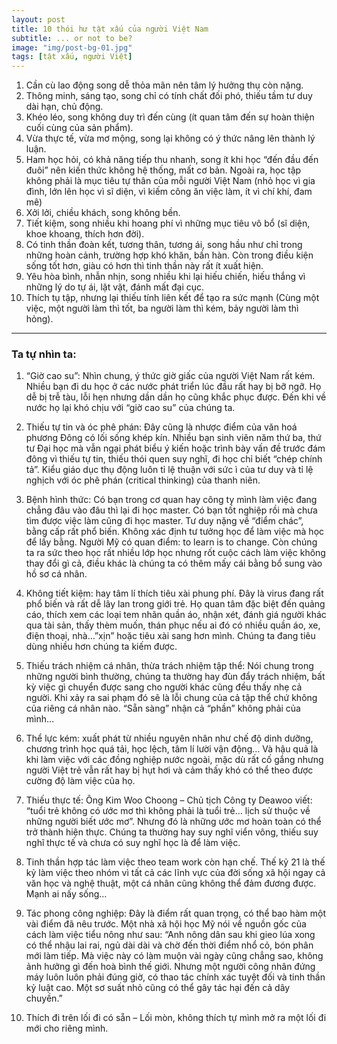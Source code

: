 ```yaml
---
layout: post
title: 10 thói hư tật xấu của người Việt Nam
subtitle: ... or not to be?
image: "img/post-bg-01.jpg"
tags: [tật xấu, người Việt]
---
```

1. Cần cù lao động song dễ thỏa mãn nên tâm lý hưởng thụ còn nặng.
2. Thông minh, sáng tạo, song chỉ có tính chất đối phó, thiếu tầm tư duy dài hạn, chủ động.
3. Khéo léo, song không duy trì đến cùng (ít quan tâm đến sự hoàn thiện cuối cùng của sản phẩm).
4. Vừa thực tế, vừa mơ mộng, song lại không có ý thức nâng lên thành lý luận.
5. Ham học hỏi, có khả năng tiếp thu nhanh, song ít khi học “đến đầu đến đuôi” nên kiến thức không hệ thống, mất cơ bản. Ngoài ra, học tập không phải là mục tiêu tự thân của mỗi người Việt Nam (nhỏ học vì gia đình, lớn lên học vì sĩ diện, vì kiếm công ăn việc làm, ít vì chí khí, đam mê)
6. Xởi lởi, chiều khách, song không bền.
7. Tiết kiệm, song nhiều khi hoang phí vì những mục tiêu vô bổ (sĩ diện, khoe khoang, thích hơn đời).
8. Có tinh thần đoàn kết, tương thân, tương ái, song hầu như chỉ trong những hoàn cảnh, trường hợp khó khăn, bần hàn. Còn trong điều kiện sống tốt hơn, giàu có hơn thì tinh thần này rất ít xuất hiện.
9. Yêu hòa bình, nhẫn nhịn, song nhiều khi lại hiếu chiến, hiếu thắng vì những lý do tự ái, lặt vặt, đánh mất đại cục.
10. Thích tụ tập, nhưng lại thiếu tính liên kết để tạo ra sức mạnh (Cùng một việc, một người làm thì tốt, ba người làm thì kém, bảy người làm thì hỏng).

-----

### Ta tự nhìn ta:

1. “Giờ cao su”: Nhìn chung, ý thức giờ giấc của người Việt Nam rất kém. Nhiều bạn đi du học ở các nước phát triển lúc đầu rất hay bị bỡ ngỡ. Họ dễ bị trễ tàu, lỗi hẹn nhưng dần dần họ cũng khắc phục được. Ðến khi về nước họ lại khó chịu với “giờ cao su” của chúng ta.

2. Thiếu tự tin và óc phê phán: Ðây cũng là nhược điểm của văn hoá phương Ðông có lối sống khép kín. Nhiều bạn sinh viên năm thứ ba, thứ tư Ðại học mà vẫn ngại phát biểu ý kiến hoặc trình bày vấn đề trước đám đông vì thiếu tự tin, thiếu thói quen suy nghĩ, đi học chỉ biết “chép chính tả”. Kiểu giáo dục thụ động luôn tỉ lệ thuận với sức ì của tư duy và tỉ lệ nghịch với óc phê phán (critical thinking) của thanh niên.

3. Bệnh hình thức: Có bạn trong cơ quan hay công ty mình làm việc đang chẳng đâu vào đâu thì lại đi học master. Có bạn tốt nghiệp rồi mà chưa tìm được việc làm cũng đi học master. Tư duy nặng về “điểm chác”, bằng cấp rất phổ biến. Không xác định tư tưởng học để làm việc mà học để lấy bằng. Người Mỹ có quan điểm: to learn is to change. Còn chúng ta ra sức theo học rất nhiều lớp học nhưng rốt cuộc cách làm việc không thay đổi gì cả, điều khác là chúng ta có thêm mấy cái bằng bổ sung vào hồ sơ cá nhân.

4. Không tiết kiệm: hay tâm lí thích tiêu xài phung phí. Ðây là virus đang rất phổ biến và rất dễ lây lan trong giới trẻ. Họ quan tâm đặc biệt đến quảng cáo, thích xem các loại tem nhãn quần áo, nhận xét, đánh giá người khác qua tài sản, thấy thèm muốn, thán phục nếu ai đó có nhiều quần áo, xe, điện thoại, nhà…”xịn” hoặc tiêu xài sang hơn mình. Chúng ta đang tiêu dùng nhiều hơn chúng ta kiếm được.

5. Thiếu trách nhiệm cá nhân, thừa trách nhiệm tập thể: Nói chung trong những người bình thường, chúng ta thường hay đùn đẩy trách nhiệm, bất kỳ việc gì chuyển được sang cho người khác cũng đều thấy nhẹ cả người. Khi xảy ra sai phạm đó sẽ là lỗi chung của cả tập thể chứ không của riêng cá nhân nào. “Sẵn sàng” nhận cả “phần” không phải của mình…

6. Thể lực kém: xuất phát từ nhiều nguyên nhân như chế độ dinh dưỡng, chương trình học quá tải, học lệch, tâm lí lười vận động… Và hậu quả là khi làm việc với các đồng nghiệp nước ngoài, mặc dù rất cố gắng nhưng người Việt trẻ vẫn rất hay bị hụt hơi và cảm thấy khó có thể theo được cường độ làm việc của họ.

7. Thiếu thực tế: Ông Kim Woo Choong – Chủ tịch Công ty Deawoo viết: “tuổi trẻ không có ước mơ thì không phải là tuổi trẻ… lịch sử thuộc về những người biết ước mơ”. Nhưng đó là những ước mơ hoàn toàn có thể trở thành hiện thực. Chúng ta thường hay suy nghĩ viển vông, thiếu suy nghĩ thực tế và chưa có suy nghĩ học là để làm việc.

8. Tinh thần hợp tác làm việc theo team work còn hạn chế. Thế kỷ 21 là thế kỷ làm việc theo nhóm vì tất cả các lĩnh vực của đời sống xã hội ngay cả văn học và nghệ thuật, một cá nhân cũng không thể đảm đương được. Mạnh ai nấy sống…

9. Tác phong công nghiệp: Ðây là điểm rất quan trọng, có thể bao hàm một vài điểm đã nêu trước. Một nhà xã hội học Mỹ nói về nguồn gốc của cách làm việc tiểu nông như sau: “Anh nông dân sau khi gieo lúa xong có thể nhậu lai rai, ngủ dài dài và chờ đến thời điểm nhổ cỏ, bón phân mới làm tiếp. Mà việc này có làm muộn vài ngày cũng chẳng sao, không ảnh hưởng gì đến hoà bình thế giới. Nhưng một người công nhân đứng máy luôn luôn phải đúng giờ, có thao tác chính xác tuyệt đối và tinh thần kỷ luật cao. Một sơ suất nhỏ cũng có thể gây tác hại đến cả dây chuyền.”

10. Thích đi trên lối đi có sẵn – Lối mòn, không thích tự mình mở ra một lối đi mới cho riêng mình.